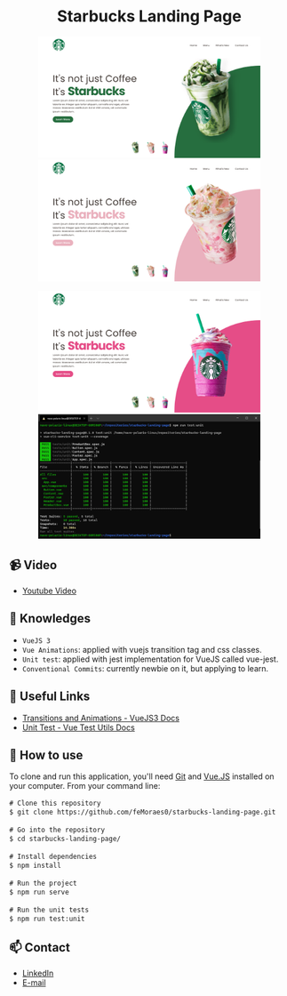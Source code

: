 <h1 align="center">Starbucks Landing Page</h1>

<p align="center">
  <img width="400" src="https://raw.githubusercontent.com/feMoraes0/project-prints/master/starbucks-landing-page/print-001.png">
  <img width="400" src="https://raw.githubusercontent.com/feMoraes0/project-prints/master/starbucks-landing-page/print-002.png">
</p>
<p align="center">
  <img width="400" src="https://raw.githubusercontent.com/feMoraes0/project-prints/master/starbucks-landing-page/print-003.png">
  <img width="400" src="https://raw.githubusercontent.com/feMoraes0/project-prints/master/starbucks-landing-page/print-004.png">
</p>

## :video_camera: Video
 - <a target="_blank" href="https://www.youtube.com/watch?v=KCorC8QKyN8">Youtube Video</a>

## :rocket: Knowledges
 - `VueJS 3`
 - `Vue Animations`: applied with vuejs transition tag and css classes.
 - `Unit test`: applied with jest implementation for VueJS called vue-jest.
 - `Conventional Commits`: currently newbie on it, but applying to learn.


## :paperclip: Useful Links
 - <a target="_blank" href="https://v3.vuejs.org/guide/transitions-enterleave.html#transitioning-between-components">Transitions and Animations - VueJS3 Docs</a>
 - <a target="_blank" href="https://vue-test-utils.vuejs.org/">Unit Test - Vue Test Utils Docs</a>

## :book: How to use

To clone and run this application, you'll need [Git](https://git-scm.com/downloads) and [Vue.JS](https://vuejs.org/v2/guide/) installed on your computer. From your command line:

```
# Clone this repository
$ git clone https://github.com/feMoraes0/starbucks-landing-page.git

# Go into the repository
$ cd starbucks-landing-page/

# Install dependencies
$ npm install

# Run the project
$ npm run serve

# Run the unit tests
$ npm run test:unit
```

## :mailbox: Contact
  - <a target="_blank" href="https://www.linkedin.com/in/fernando-moraes-48a26916a/">LinkedIn</a>
  - <a target="_blank" href="mailto:fernandomoraes.lopes@gmail.com">E-mail</a>
